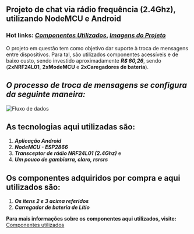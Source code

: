 ## Projeto de chat via rádio frequência (2.4Ghz), utilizando NodeMCU e Android

### Hot links: _<a href="https://github.com/sostenesg7/Chat-Radio-NodeMCU-Android/wiki/Componentes-Utilizados">Componentes Utilizados</a>_, _<a href="https://github.com/sostenesg7/Chat-Radio-NodeMCU-Android/wiki/Imagens-do-projeto">Imagens do Projeto</a>_

O projeto em questão tem como objetivo dar suporte à troca de mensagens entre dispositivos. Para tal, são utilizados componentes acessíveis e de baixo custo, sendo investido aproximadamente _**R$ 60,26**_, sendo (**2xNRF24L01**, **2xModeMCU** e **2xCaregadores de bateria**).

## _**O processo de troca de mensagens se configura da seguinte maneira:**_

![Fluxo de dados](https://3.bp.blogspot.com/-OKhQK2Snfv4/WYk1p44LeKI/AAAAAAAAFGc/n0w7XNj4kMMRqgA-KGGPyMHkkTG9beXVACLcBGAs/s1600/radio.jpg)


## As tecnologias aqui utilizadas são:
1. _**Aplicação Android**_
2. _**NodeMCU - ESP2866**_
3. _**Transceptor de rádio NRF24L01 (2.4Ghz)**_ e
4. _**Um pouco de gambiarra, claro, rsrsrs**_

## Os componentes adquiridos por compra e aqui utilizados são:
1. _**Os itens 2 e 3 acima referidos**_
3. _**Carregador de bateria de Lítio**_<br>


**Para mais informações sobre os componentes aqui utilizados, visite:**
<a href="https://github.com/sostenesg7/Chat-Radio-NodeMCU-Android/wiki/Componentes-Utilizados">Componentes utilizados</a>

